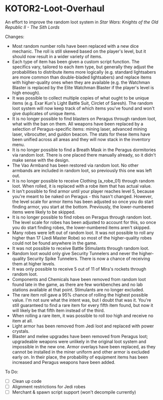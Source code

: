 # KOTOR2-Loot-Overhaul
An effort to improve the random loot system in _Star Wars: Knights of the Old Republic II - The Sith Lords_

Changes:
- Most random number rolls have been replaced with a new dice mechanic. The roll is still skewed based on the player's level, but it should now result in a wider variety of items.
- Each type of item has been given a custom script function. The specifics vary, tailored to each item type, but generally they adjust the probabilities to distribute items more logically (e.g. standard lightsabers are more common than double-bladed lightsabers) and replace items with higher-quality ones when they are available (e.g. the Watchman Blaster is replaced by the Elite Watchman Blaster if the player's level is high enough).
- It was possible to collect multiple copies of what ought to be unique items (e.g. Exar Kun's Light Battle Suit, Circlet of Saresh). The random loot system will now keep track of which items you've found and won't give duplicates of unique items.
- It is no longer possible to find blasters on Peragus through random loot, what with the ban on them. All weapons have been replaced by a selection of Peragus-specific items: mining laser, advanced mining laser, vibrocutter, and guidon beacon. The stats for these items have been unified across all areas and they will now stack in the inventory menu.
- It is no longer possible to find a Breath Mask in the Peragus dormitories via random loot. There is one placed there manually already, so it didn't make sense with the design.
- The Vao Armband has been restored via random loot. No other armbands are included in random loot, so previously this one was left out.
- It is no longer possible to receive Clothing (a_robe_01) through random loot. When rolled, it is replaced with a robe item that has actual value.
- It isn't possible to find armor until your player reaches level 5, because you're meant to be naked on Peragus - this hasn't changed. However, the level scale for armor items has been adjusted so once you do start finding armor, you start at the bottom. Previously, the lower-numbered items were likely to be skipped.
- It is no longer possible to find robes on Peragus through random loot. The level scale for robes has been adjusted to account for this, so once you do start finding robes, the lower-numbered items aren't skipped.
- Many robes were left out of random loot. It was not possible to roll any higher than 17 (Jedi Master Robe) so most of the higher-quality robes could not be found anywhere in the game.
- It was not possible to receive Battle Stimulants through random loot.
- Random loot would only give Security Tunnelers and never the higher-quality Security Spike Tunnelers. There is now a chance of receiving them at higher levels.
- It was only possible to receive 5 out of 11 of Mira's rockets through random loot.
- Components and Chemicals have been removed from random loot found late in the game, as there are few workbenches and no lab stations available at that point. Stimulants are no longer excluded.
- The rare item roll gave a 95% chance of rolling the highest possible value. I'm not sure what the intent was, but I doubt that was it. You're still guaranteed to find a rare item for every fifth item found, but now it will likely be that fifth item instead of the third.
- When rolling a rare item, it was possible to roll *too* high and receive no item at all.
- Light armor has been removed from Jedi loot and replaced with power crystals.
- Blaster and melee upgrades have been removed from Peragus loot; upgradeable weapons were unlikely in the original loot system and impossible in the new one. Armor overlays have been replaced, as they cannot be installed in the miner uniform and other armor is excluded early on. In their place, the probability of equipment items has been increased and Peragus weapons have been added.

To Do:
- [ ] Clean up code
- [ ] Alignment restrictions for Jedi robes
- [ ] Merchant & spawn script support (won't decompile currently)
